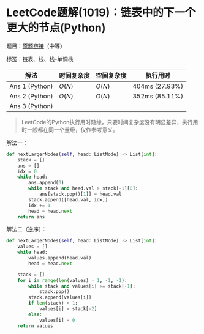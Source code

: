 # LeetCode题解(1019)：链表中的下一个更大的节点(Python)

题目：[原题链接](https://leetcode-cn.com/problems/next-greater-node-in-linked-list/)（中等）

标签：链表、栈、栈-单调栈

| 解法           | 时间复杂度 | 空间复杂度 | 执行用时       |
| -------------- | ---------- | ---------- | -------------- |
| Ans 1 (Python) | $O(N)$     | $O(N)$     | 404ms (27.93%) |
| Ans 2 (Python) | $O(N)$     | $O(N)$     | 352ms (85.11%) |
| Ans 3 (Python) |            |            |                |

>  LeetCode的Python执行用时随缘，只要时间复杂度没有明显差异，执行用时一般都在同一个量级，仅作参考意义。

解法一：

```python
def nextLargerNodes(self, head: ListNode) -> List[int]:
    stack = []
    ans = []
    idx = 0
    while head:
        ans.append(0)
        while stack and head.val > stack[-1][0]:
            ans[stack.pop()[1]] = head.val
        stack.append([head.val, idx])
        idx += 1
        head = head.next
    return ans
```

解法二（逆序）：

```python
def nextLargerNodes(self, head: ListNode) -> List[int]:
    values = []
    while head:
        values.append(head.val)
        head = head.next

    stack = []
    for i in range(len(values) - 1, -1, -1):
        while stack and values[i] >= stack[-1]:
            stack.pop()
        stack.append(values[i])
        if len(stack) > 1:
            values[i] = stack[-2]
        else:
            values[i] = 0
    return values
```



